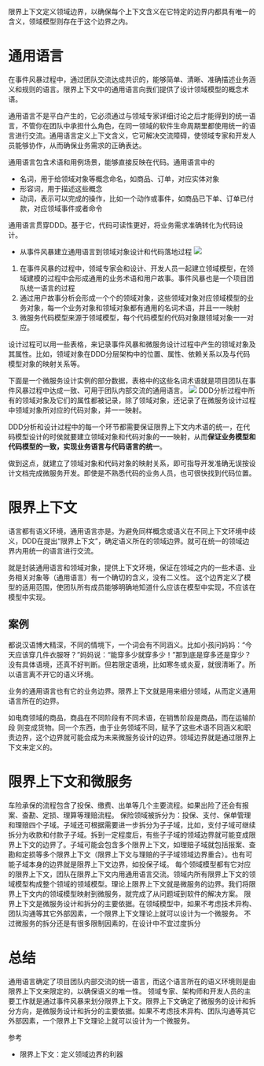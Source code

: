 限界上下文定义领域边界，以确保每个上下文含义在它特定的边界内都具有唯一的含义，领域模型则存在于这个边界之内。

# 通用语言
在事件风暴过程中，通过团队交流达成共识的，能够简单、清晰、准确描述业务涵义和规则的语言。限界上下文中的通用语言向我们提供了设计领域模型的概念术语。

通用语言不是平白产生的，它必须通过与领域专家详细讨论之后才能得到的统一语言，不管你在团队中承担什么角色，在同一领域的软件生命周期里都使用统一的语言进行交流。通用语言定义上下文含义，它可解决交流障碍，使领域专家和开发人员能够协作，从而确保业务需求的正确表达。

通用语言包含术语和用例场景，能够直接反映在代码。通用语言中的
- 名词，用于给领域对象等概念命名，如商品、订单，对应实体对象
- 形容词，用于描述这些概念
- 动词，表示可以完成的操作，比如一个动作或事件，如商品已下单、订单已付款，对应领域事件或者命令

通用语言贯穿DDD。基于它，代码可读性更好，将业务需求准确转化为代码设计。

- 从事件风暴建立通用语言到领域对象设计和代码落地过程
![](https://img-blog.csdnimg.cn/2020092919365579.png?x-oss-process=image/watermark,type_ZmFuZ3poZW5naGVpdGk,shadow_10,text_SmF2YUVkZ2U=,size_16,color_FFFFFF,t_70#pic_center)

1. 在事件风暴的过程中，领域专家会和设计、开发人员一起建立领域模型，在领域建模的过程中会形成通用的业务术语和用户故事。事件风暴也是一个项目团队统一语言的过程
2. 通过用户故事分析会形成一个个的领域对象，这些领域对象对应领域模型的业务对象，每一个业务对象和领域对象都有通用的名词术语，并且一一映射
3. 微服务代码模型来源于领域模型，每个代码模型的代码对象跟领域对象一一对应。

设计过程可以用一些表格，来记录事件风暴和微服务设计过程中产生的领域对象及其属性。比如，领域对象在DDD分层架构中的位置、属性、依赖关系以及与代码模型对象的映射关系等。

下面是一个微服务设计实例的部分数据，表格中的这些名词术语就是项目团队在事件风暴过程中达成一致、可用于团队内部交流的通用语言。
![](https://img-blog.csdnimg.cn/20200929234859468.png?x-oss-process=image/watermark,type_ZmFuZ3poZW5naGVpdGk,shadow_10,text_SmF2YUVkZ2U=,size_16,color_FFFFFF,t_70#pic_center)
DDD分析过程中所有的领域对象及它们的属性都被记录，除了领域对象，还记录了在微服务设计过程中领域对象所对应的代码对象，并一一映射。


DDD分析和设计过程中的每一个环节都需要保证限界上下文内术语的统一，在代码模型设计的时侯就要建立领域对象和代码对象的一一映射，从而**保证业务模型和代码模型的一致，实现业务语言与代码语言的统一**。

做到这点，就建立了领域对象和代码对象的映射关系，即可指导开发准确无误按设计文档完成微服务开发。即使是不熟悉代码的业务人员，也可很快找到代码位置。

# 限界上下文
语言都有语义环境，通用语言亦是。为避免同样概念或语义在不同上下文环境中歧义，DDD在提出“限界上下文”，确定语义所在的领域边界。就可在统一的领域边界内用统一的语言进行交流。

就是封装通用语言和领域对象，提供上下文环境，保证在领域之内的一些术语、业务相关对象等（通用语言）有一个确切的含义，没有二义性。
这个边界定义了模型的适用范围，使团队所有成员能够明确地知道什么应该在模型中实现，不应该在模型中实现。

## 案例
都说汉语博大精深，不同的情境下，一个词会有不同涵义。比如小孩问妈妈：“今天应该穿几件衣服呀？”妈妈说：“能穿多少就穿多少！”那到底是穿多还是穿少？没有具体语境，还真不好判断。但若限定语境，比如寒冬或炎夏，就很清晰了。所以语言离不开它的语义环境。

业务的通用语言也有它的业务边界。限界上下文就是用来细分领域，从而定义通用语言所在的边界。

如电商领域的商品，商品在不同阶段有不同术语，在销售阶段是商品，而在运输阶段
则变成货物。同一个东西，由于业务领域不同，赋予了这些术语不同涵义和职责边界，这个边界就可能会成为未来微服务设计的边界。领域边界就是通过限界上下文来定义的。

# 限界上下文和微服务
车险承保的流程包含了投保、缴费、出单等几个主要流程。如果出险了还会有报案、查勘、定损、理算等理赔流程。
保险领域被拆分为：投保、支付、保单管理和理赔四个子域。子域还可根据需要进一步拆分为子子域，比如，支付子域可继续拆分为收款和付款子子域。拆到一定程度后，有些子子域的领域边界就可能变成限界上下文的边界了。子域可能会包含多个限界上下文，如理赔子域就包括报案、查勘和定损等多个限界上下文（限界上下文与理赔的子子域领域边界重合）。也有可能子域本身的边界就是限界上下文边界，如投保子域。
每个领域模型都有它对应的限界上下文，团队在限界上下文内用通用语言交流。领域内所有限界上下文的领域模型构成整个领域的领域模型。理论上限界上下文就是微服务的边界。我们将限界上下文内的领域模型映射到微服务，就完成了从问题域到软件的解决方案。
限界上下文是微服务设计和拆分的主要依据。在领域模型中，如果不考虑技术异构、团队沟通等其它外部因素，一个限界上下文理论上就可以设计为一个微服务。
不过微服务的拆分还是有很多限制因素的，在设计中不宜过度拆分

# 总结
通用语言确定了项目团队内部交流的统一语言，而这个语言所在的语义环境则是由限界上下文来限定的，以确保语义的唯一性。
领域专家、架构师和开发人员的主要工作就是通过事件风暴来划分限界上下文。限界上下文确定了微服务的设计和拆分方向，是微服务设计和拆分的主要依据。如果不考虑技术异构、团队沟通等其它外部因素，一个限界上下文理论上就可以设计为一个微服务。

参考
- 限界上下文：定义领域边界的利器